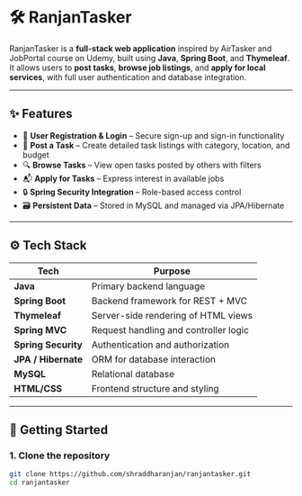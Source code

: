# 🛠️ RanjanTasker

RanjanTasker is a **full-stack web application** inspired by AirTasker and JobPortal course on Udemy, built using **Java**, **Spring Boot**, and **Thymeleaf**. It allows users to **post tasks**, **browse job listings**, and **apply for local services**, with full user authentication and database integration.

---

## ✨ Features

- 👤 **User Registration & Login** – Secure sign-up and sign-in functionality
- 📝 **Post a Task** – Create detailed task listings with category, location, and budget
- 🔍 **Browse Tasks** – View open tasks posted by others with filters
- 📬 **Apply for Tasks** – Express interest in available jobs
- 🔒 **Spring Security Integration** – Role-based access control
- 🗃️ **Persistent Data** – Stored in MySQL and managed via JPA/Hibernate

---

## ⚙️ Tech Stack

| Tech              | Purpose                                |
|------------------|----------------------------------------|
| **Java**          | Primary backend language               |
| **Spring Boot**   | Backend framework for REST + MVC       |
| **Thymeleaf**     | Server-side rendering of HTML views    |
| **Spring MVC**    | Request handling and controller logic  |
| **Spring Security**| Authentication and authorization      |
| **JPA / Hibernate**| ORM for database interaction          |
| **MySQL**         | Relational database                    |
| **HTML/CSS**      | Frontend structure and styling         |


---

## 🚀 Getting Started

### 1. Clone the repository

```bash
git clone https://github.com/shraddharanjan/ranjantasker.git
cd ranjantasker

